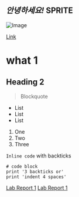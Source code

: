 *안녕하세요!* **SPRITE**
---
![Image](https://commonmark.org/help/images/favicon.png)

[Link](http://a.com)
# what 1
## Heading 2
> Blockquote
* List
* List
* List
1. One
2. Two
3. Three

`Inline code` with backticks
```
# code block
print '3 backticks or'
print 'indent 4 spaces'
```
[Lab Report 1](lab-report-1-week-2.html)
[Lab Report 1](https://https://katieki.github.io/cse15l-lab-reports/lab-report-1-week-2.html)
